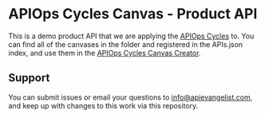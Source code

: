 # APIOps Cycles Canvas - Product API
This is a demo product API that we are applying the [APIOps Cycles](https://www.apiopscycles.com/) to. You can find all of the canvases in the folder and registered in the APIs.json index, and use them in the [APIOps Cycles Canvas Creator](https://canvascreator.apiopscycles.com/).

## Support
You can submit issues or email your questions to info@apievangelist.com, and keep up with changes to this work via this repository.
